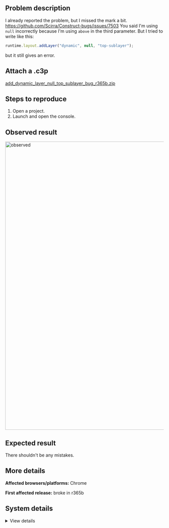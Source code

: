 ## Problem description

I already reported the problem, but I missed the mark a bit. https://github.com/Scirra/Construct-bugs/issues/7503 You said I'm using `null` incorrectly because I'm using `above` in the third parameter. But I tried to write like this:

```js
runtime.layout.addLayer("dynamic", null, "top-sublayer");
```

but it still gives an error.

## Attach a .c3p

[add_dynamic_layer_null_top_sublayer_bug_r365b.zip](https://github.com/WilsonPercival/WilsonPercival/files/13221450/add_dynamic_layer_null_top_sublayer_bug_r365b.zip)

## Steps to reproduce

1. Open a project.
2. Launch and open the console.

## Observed result

<img width="917" alt="observed" src="https://github.com/WilsonPercival/WilsonPercival/assets/91274932/dd34d536-1450-40df-b041-39ab375e67a8">

## Expected result

There shouldn't be any mistakes.

## More details



**Affected browsers/platforms:** Chrome

**First affected release:** broke in r365b

## System details

<details><summary>View details</summary>

Platform information
Product: Construct 3 r365 (beta)
Browser: Chrome 118.0.5993.118
Browser engine: Chromium
Context: browser
Operating system: Windows 11
Device type: desktop
Device pixel ratio: 1.5
Logical CPU cores: 16
Approx. device memory: 8 GB
User agent: Mozilla/5.0 (Windows NT 10.0; Win64; x64) AppleWebKit/537.36 (KHTML, like Gecko) Chrome/118.0.0.0 Safari/537.36
Language setting: en-US

Local storage
Storage quota (approx): 283 gb
Storage usage (approx): 658 mb (0.2%)
Persistant storage: Yes

Browser support notes
This list contains missing features that are not required, but could improve performance or user experience if supported.

Nothing is missing. Everything is OK!
WebGPU information
Renderer: WebGPU
Supports GPU profiling: no
Major performance caveat: no
Maximum texture size: 8192
Adapter vendor: amd
Adapter architecture: gcn-5
Adapter device: (unavailable)
Adapter description: (unavailable)
Adapter features:

bgra8unorm-storage
depth-clip-control
depth32float-stencil8
indirect-first-instance
rg11b10ufloat-renderable
texture-compression-bc
Audio information
System sample rate: 48000 Hz
Output channels: 2
Output interpretation: speakers
Supported decode formats:

WebM Opus (audio/webm; codecs=opus)
Ogg Opus (audio/ogg; codecs=opus)
WebM Vorbis (audio/webm; codecs=vorbis)
Ogg Vorbis (audio/ogg; codecs=vorbis)
MPEG-4 AAC (audio/mp4; codecs=mp4a.40.5)
MP3 (audio/mpeg)
FLAC (audio/flac)
PCM WAV (audio/wav; codecs=1)
Supported encode formats:

WebM Opus (audio/webm; codecs=opus)
Video information
Supported decode formats:

WebM AV1 (video/webm; codecs=av01.0.00M.08)
MP4 AV1 (video/mp4; codecs=av01.0.00M.08)
WebM VP9 (video/webm; codecs=vp9)
WebM VP8 (video/webm; codecs=vp8)
H.265 (video/mp4; codecs=hev1.1.2.L93.B0)
H.264 (video/mp4; codecs=avc1.42E01E)
Supported encode formats:

WebM AV1 (video/webm; codecs=av1)
WebM VP9 (video/webm; codecs=vp9)
WebM VP8 (video/webm; codecs=vp8)

</details>
